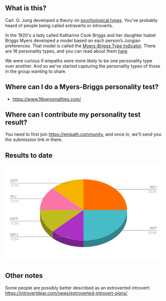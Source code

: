 <!-- TITLE: Personality Types -->

## What is this?

Carl. G. Jung developed a theory on [psychological types](https://en.wikipedia.org/wiki/Psychological_Types). You've probably heard of people being called extraverts or introverts.

In the 1920's a lady called Katharine Cook Briggs and her daughter Isabel Briggs Myers developed a model based on each person’s Jungian preferences. That model is called the [Myers-Briggs Type Indicator](https://en.wikipedia.org/wiki/Myers%E2%80%93Briggs_Type_Indicator). There are 16 personality types, and you can read about them [here](https://www.16personalities.com/personality-types).

We were curious if empaths were more likely to be one personality type over another. And so we've started capturing the personality types of those in the group wanting to share.

## Where can I do a Myers-Briggs personality test?

* https://www.16personalities.com/ 


## Where can I contribute my personality test result?

You need to first join https://empath.community, and once in, we'll send you the submission link in there.

## Results to date

![Myers Briggs](/uploads/myers-briggs.png "Myers Briggs")

## Other notes

Some people are possibly better described as an extroverted introvert: https://introvertdear.com/news/extroverted-introvert-signs/